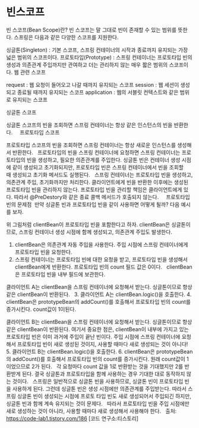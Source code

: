 # 빈스코프

빈 스코프(Bean Scope)란?
빈 스코프는 말 그대로 빈이 존재할 수 있는 범위를 뜻한다. 스프링은 다음과 같은 다양한 스코프를 지원한다.

싱글톤(Singleton) : 기본 스코프, 스프링 컨테이너의 시작과 종료까지 유지되는 가장 넓은 범위의 스코프이다.
프로토타입(Prototype) : 스프링 컨테이너는 프로토타입 빈의 생성과 의존관계 주입까지만 관여하고 더는 관리하지 않는 매우 짧은 범위의 스코프이다.
웹 관련 스코프

request : 웹 요청이 들어오고 나갈 때까지 유지되는 스코프
session : 웹 세션이 생성되고 종료될 때까지 유지되는 스코프
application : 웹의 서블릿 컨텍스트와 같은 범위로 유지되는 스코프


싱글톤 스코프


싱글톤 스코프의 빈을 조회하면 스프링 컨테이너는 항상 같은 인스턴스의 빈을 반환한다.
 
 
프로토타입 스코프


프로토타입 스코프의 빈을 조회하면 스프링 컨테이너는 항상 새로운 인스턴스를 생성해서 반환한다.
 
프로토타입의 빈을 스프링 컨테이너에 요청하면 스프링 컨테이너는 프로토타입의 빈을 생성하고, 필요한 의존관계를 주입한다. 싱글톤 빈은 컨테이너 생성 시점에 같이 생성되고 초기화되지만, 프로토타입 빈은 스프링 컨테이너에서 빈을 조회할 때 생성되고 초기화 메서드도 실행된다.
 
스프링 컨테이너는 프로토타입 빈을 생성하고, 의존관계 주입, 초기화까지만 처리한다. 클라이언트에게 빈을 반환한 이후에는 생성된 프로토타입 빈을 관리하지 않는다. 프로토타입 빈을 관리할 책임은 클라이언트에게 있다. 따라서 @PreDestory와 같은 종료 콜백 메서드가 호출되지 않는다.
 
 
프로토타입 빈의 문제점 
만약 싱글톤 빈과 프로토타입 빈을 같이 사용하면 어떻게 될까? 다음 예시를 보자.


위 그림처럼 clientBean이 프로토타입 빈을 포함한다고 하자. clientBean은 싱글톤이므로, 스프링 컨테이너 생성 시점에 함께 생성되고, 의존관계 주입도 발생한다. 
 
1. clientBean은 의존관계 자동 주입을 사용한다. 주입 시점에 스프링 컨테이너에게 프로토타입 빈을 요청한다.
2. 스프링 컨테이너는 프로토타입 빈에 대한 요청을 받고, 프로토타입 빈을 생성해서 clientBean에게 반환한다. 프로토타입 빈의 count 필드 값은 0이다.
 
clientBean은 프로토타입 빈을 내부 필드에 보관한다.


클라이언트 A는 clientBean을 스프링 컨테이너에 요청해서 받는다. 싱글톤이므로 항상 같은 clientBean이 반환된다.
 
3. 클라이언트 A는 clientBean.logic()을 호출한다.
4. clientBean은 prototypeBean의 addCount()를 호출해서 프로토타입 빈의 count를 증가시킨다. count값이 1이된다.


클라이언트 B는 clientBean을 스프링 컨테이너에 요청해서 받는다. 싱글톤이므로 항상 같은 clientBean이 반환된다. 여기서 중요한 점은, clientBean이 내부에 가지고 있는 프로토타입 빈은 이미 과거에 주입이 끝난 빈이다. 주입 시점에 스프링 컨테이너에 요청해서 프로토타입 빈이 새로 생성된 것이지, 사용할 때마다 새로 생성되는 것이 아니다!
 
5. 클라이언트 B는 clientBean.logic()을 호출한다.
6. clientBean은 prototypeBean의 addCount()를 호출해서 프로토타입 빈의 count를 증가시킨다. 원래 count값이 1이었으므로 2가 된다.
 
각 요청마다 count 값을 1로 반환받는 것을 기대했지만 2를 반환받게 된다. 결국 싱글톤과 프로토타입을 함께 사용하는 경우 기대한 대로 동작하지 않는 것이다.
 
스프링은 일반적으로 싱글톤 빈을 사용하므로, 싱글톤 빈이 프로토타입 빈을 사용하게 된다.
그런데 싱글톤 빈은 생성 시점에만 의존관계를 주입받는다.
따라서 스프링 싱글톤 빈이 생성되는 시점에 프로토 타입 빈도 새로 생성되어서 주입되긴 하지만, 싱글톤 빈과 함께 계속 유지되는 것이 문제다.
 
따라서 프로토타입 빈을 주입 시점에만 새로 생성하는 것이 아니라, 사용할 때마다 새로 생성해서 사용해야 한다.
 
출처: https://code-lab1.tistory.com/186 [코드 연구소:티스토리]
